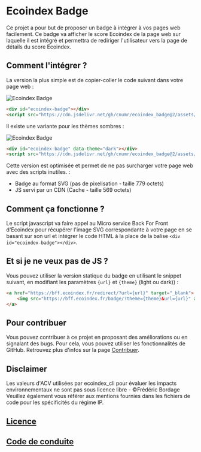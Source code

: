 # Ecoindex Badge

Ce projet a pour but de proposer un badge à intégrer à vos pages web facilement. Ce badge va afficher le score Ecoindex de la page web sur laquelle il est intégré et permettra de rediriger l'utilisateur vers la page de détails du score Ecoindex.

## Comment l'intégrer ?

La version la plus simple est de copier-coller le code suivant dans votre page web :

![Ecoindex Badge](https://cdn.jsdelivr.net/gh/cnumr/ecoindex_badge@2/assets/svg/light/A.svg)

```html
<div id="ecoindex-badge"></div>
<script src="https://cdn.jsdelivr.net/gh/cnumr/ecoindex_badge@2/assets/js/ecoindex-badge.js" defer></script>
```

Il existe une variante pour les thèmes sombres :

![Ecoindex Badge](https://cdn.jsdelivr.net/gh/cnumr/ecoindex_badge@2/assets/svg/dark/A.svg)

```html
<div id="ecoindex-badge" data-theme="dark"></div>
<script src="https://cdn.jsdelivr.net/gh/cnumr/ecoindex_badge@2/assets/js/ecoindex-badge.js" defer></script>
```

Cette version est optimisée et permet de ne pas surcharger votre page web avec des scripts inutiles. :

- Badge au format SVG (pas de pixelisation - taille 779 octets)
- JS servi par un CDN (Cache - taille 569 octets)

## Comment ça fonctionne ?

Le script javascript va faire appel au Micro service Back For Front d'Ecoindex pour récupérer l'image SVG correspondante à votre page en se basant sur son url et intégrer le code HTML à la place de la balise `<div id="ecoindex-badge"></div>`.

## Et si je ne veux pas de JS ?

Vous pouvez utiliser la version statique du badge en utilisant le snippet suivant, en modifiant les paramètres `{url}` et `{theme}` (light ou dark)) :

```html
<a href="https://bff.ecoindex.fr/redirect/?url={url}" target="_blank">
    <img src="https://bff.ecoindex.fr/badge/?theme={theme}&url={url}" alt="Ecoindex Badge" />
</a>
```

## Pour contribuer

Vous pouvez contribuer à ce projet en proposant des améliorations ou en signalant des bugs. Pour cela, vous pouvez utiliser les fonctionnalités de GitHub. Retrouvez plus d'infos sur la page [Contribuer](CONTRIBUTING.md).

## Disclaimer

Les valeurs d'ACV utilisées par ecoindex_cli pour évaluer les impacts environnementaux ne sont pas sous licence libre - ©Frédéric Bordage Veuillez également vous référer aux mentions fournies dans les fichiers de code pour les spécificités du régime IP.

## [Licence](LICENSE)

## [Code de conduite](CODE_OF_CONDUCT.md)

